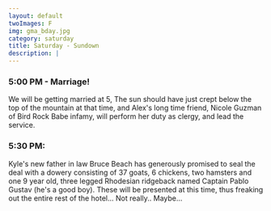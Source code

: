 ```yaml
---
layout: default
twoImages: F
img: gma_bday.jpg
category: saturday
title: Saturday - Sundown
description: |
---
```


### 5:00 PM - Marriage!
We will be getting married at 5, The sun should have just crept below the top of the mountain at that time, and Alex's long time friend, Nicole Guzman of Bird Rock Babe infamy, will perform her duty as clergy, and lead the service.

### 5:30 PM:
Kyle's new father in law Bruce Beach has generously promised to seal the deal with a dowery consisting of 37 goats, 6 chickens, two hamsters and one 9 year old, three legged Rhodesian ridgeback named Captain Pablo Gustav (he's a good boy).  These will be presented at this time, thus freaking out the entire rest of the hotel...  Not really..  Maybe...
